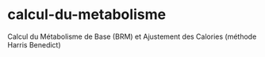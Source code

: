 # calcul-du-metabolisme
Calcul du Métabolisme de Base (BRM) et Ajustement des Calories (méthode Harris Benedict)
